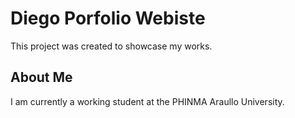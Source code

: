# Diego Porfolio Webiste

This project was created to showcase my works.

## About Me

I am currently a working student at the PHINMA Araullo University.

